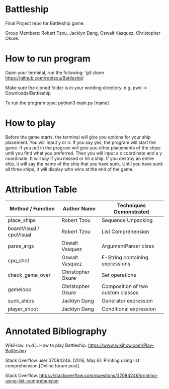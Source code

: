 # Battleship
Final Project repo for Battleship game.

Group Members: Robert Tzou, Jacklyn Dang, Oswalt Vasquez, Christopher Okure.

# How to run program
Open your terminal, run the following: 'git clone https://github.com/robtzou/Battleship'

Make sure the cloned folder is in your wording directory. e.g. pwd -> Downloads/Battleship

To run the program type: python3 main.py [name]


# How to play
Before the game starts, the terminal will give you options for your ship placement. You will input y or n. If you say yes, the program will start the game. If you put in the program will give you other placements of the ships until you find what you preferred. Then you will input a x coordinate and a y coordinate. It will say if you missed or hit a ship. If you destroy an entire ship, it will say the name of the ship that you have sunk. Until you have sunk all three ships, it will display who wins at the end of the game.

# Attribution Table

| Method / Function | Author Name | Techniques Demonstrated |
|-------------------|-------------|-------------------------|
| place_ships | Robert Tzou | Sequence Unpacking |
| boardVisual / cpuVisual | Robert  Tzou | List Comprehension |
| parse_args  | Oswalt Vasquez | ArgumentParser class  |
| cpu_shot  | Oswalt Vasquez | F-String containing expressions |
| check_game_over | Christopher Okure | Set operations |
| gameloop | Christopher Okure | Composition of two custom classes |
| sunk_ships | Jacklyn Dang | Generator expression |
| player_shoot |Jacklyn Dang | Conditional expression |


# Annotated Bibliography

WikiHow. (n.d.). How to play Battleship. https://www.wikihow.com/Play-Battleship

Stack Overflow user 37084246. (2016, May 6). Printing using list comprehension [Online forum post]. 

Stack Overflow. https://stackoverflow.com/questions/37084246/printing-using-list-comprehension

